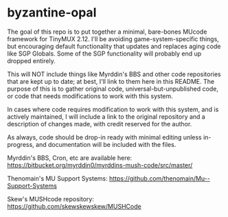 # byzantine-opal

The goal of this repo is to put together a minimal, bare-bones MUcode framework for TinyMUX 2.12. I'll be avoiding game-system-specific things, but encouraging default functionality that updates and replaces aging code like SGP Globals. Some of the SGP functionality will probably end up dropped entirely.

This will NOT include things like Myrddin's BBS and other code repositories that are kept up to date; at best, I'll link to them here in this README. The purpose of this is to gather original code, universal-but-unpublished code, or code that needs modifications to work with this system.

In cases where code requires modification to work with this system, and is actively maintained, I will include a link to the original repository and a description of changes made, with credit reserved for the author.

As always, code should be drop-in ready with minimal editing unless in-progress, and documentation will be included with the files.

Myrddin's BBS, Cron, etc are available here: https://bitbucket.org/myrddin0/myrddins-mush-code/src/master/

Thenomain's MU Support Systems: https://github.com/thenomain/Mu--Support-Systems

Skew's MUSHcode repository: https://github.com/skewskewskew/MUSHCode
